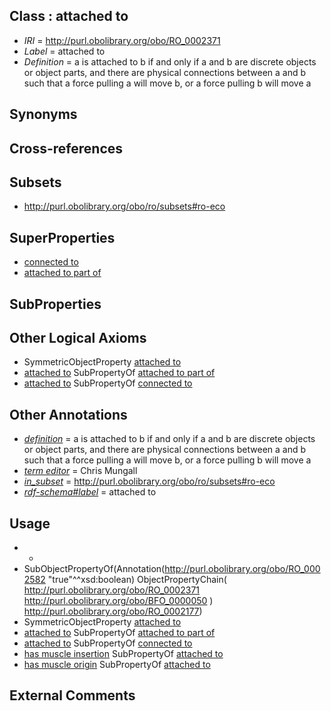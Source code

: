 
## Class : attached to

 * *IRI* = http://purl.obolibrary.org/obo/RO_0002371
 * *Label* = attached to
 * *Definition* = a is attached to b if and only if a and b are discrete objects or object parts, and there are physical connections between a and b such that a force pulling a will move b, or a force pulling b will move a

## Synonyms


## Cross-references


## Subsets

 * http://purl.obolibrary.org/obo/ro/subsets#ro-eco

## SuperProperties

 * [connected to](../../RO/70/RO_0002170.md)
 * [attached to part of](../../RO/77/RO_0002177.md)

## SubProperties


## Other Logical Axioms

 * SymmetricObjectProperty [attached to](../../RO/71/RO_0002371.md)
 * [attached to](../../RO/71/RO_0002371.md) SubPropertyOf [attached to part of](../../RO/77/RO_0002177.md)
 * [attached to](../../RO/71/RO_0002371.md) SubPropertyOf [connected to](../../RO/70/RO_0002170.md)

## Other Annotations

 * *[definition](../../IAO/15/IAO_0000115.md)* = a is attached to b if and only if a and b are discrete objects or object parts, and there are physical connections between a and b such that a force pulling a will move b, or a force pulling b will move a
 * *[term editor](../../IAO/17/IAO_0000117.md)* = Chris Mungall
 * *[in_subset](../../et/oboInOwl#inSubset.md)* = http://purl.obolibrary.org/obo/ro/subsets#ro-eco
 * *[rdf-schema#label](../../el/rdf-schema#label.md)* = attached to

## Usage

 * -
 * SubObjectPropertyOf(Annotation(<http://purl.obolibrary.org/obo/RO_0002582> "true"^^xsd:boolean) ObjectPropertyChain( <http://purl.obolibrary.org/obo/RO_0002371> <http://purl.obolibrary.org/obo/BFO_0000050> ) <http://purl.obolibrary.org/obo/RO_0002177>)
 * SymmetricObjectProperty [attached to](../../RO/71/RO_0002371.md)
 * [attached to](../../RO/71/RO_0002371.md) SubPropertyOf [attached to part of](../../RO/77/RO_0002177.md)
 * [attached to](../../RO/71/RO_0002371.md) SubPropertyOf [connected to](../../RO/70/RO_0002170.md)
 * [has muscle insertion](../../RO/73/RO_0002373.md) SubPropertyOf [attached to](../../RO/71/RO_0002371.md)
 * [has muscle origin](../../RO/72/RO_0002372.md) SubPropertyOf [attached to](../../RO/71/RO_0002371.md)

## External Comments

